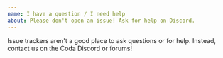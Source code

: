 ```yaml
---
name: I have a question / I need help
about: Please don't open an issue! Ask for help on Discord.
---
```


Issue trackers aren't a good place to ask questions or for help. Instead,
contact us on the Coda Discord or forums!
